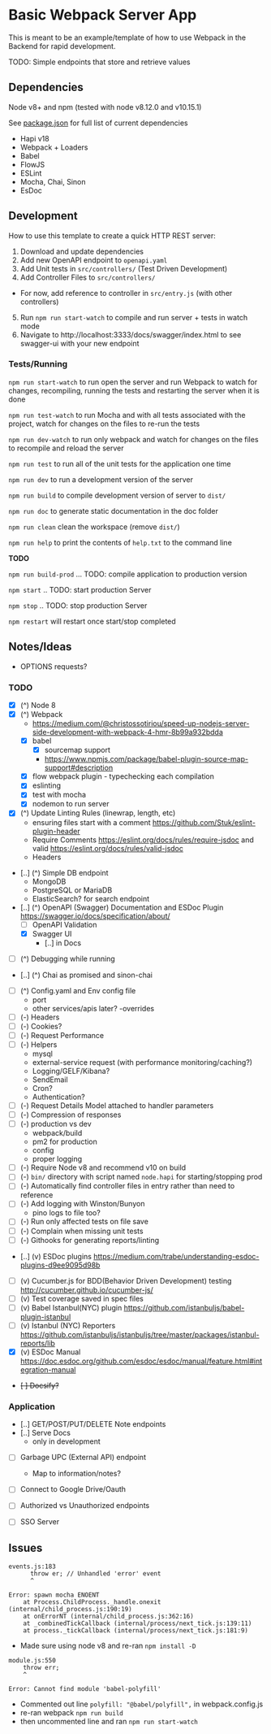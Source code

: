 # Basic Webpack Server App

This is meant to be an example/template of how to use Webpack in the Backend for rapid development.

TODO: Simple endpoints that store and retrieve values


## Dependencies
Node v8+ and npm
  (tested with node v8.12.0 and v10.15.1)

See [package.json](https://github.com/devlinjunker/template.node.hapi/blob/master/package.json) for full list of current dependencies
 - Hapi v18
 - Webpack + Loaders
 - Babel
 - FlowJS
 - ESLint
 - Mocha, Chai, Sinon
 - EsDoc

## Development

How to use this template to create a quick HTTP REST server:

1. Download and update dependencies
2. Add new OpenAPI endpoint to `openapi.yaml`
3. Add Unit tests in `src/controllers/` (Test Driven Development)
4. Add Controller Files to `src/controllers/`
  - For now, add reference to controller in `src/entry.js` (with other controllers)
5. Run `npm run start-watch` to compile and run server + tests in watch mode
6. Navigate to http://localhost:3333/docs/swagger/index.html to see swagger-ui with your new endpoint

### Tests/Running

`npm run start-watch` to run open the server and run Webpack to watch for changes, recompiling, running the tests and restarting the server when it is done

`npm run test-watch` to run Mocha and with all tests associated with the project, watch for changes on the files to re-run the tests

`npm run dev-watch` to run only webpack and watch for changes on the files to recompile and reload the server

`npm run test` to run all of the unit tests for the application one time

`npm run dev` to run a development version of the server

`npm run build` to compile development version of server to `dist/`

`npm run doc` to generate static documentation in the doc folder

`npm run clean` clean the workspace (remove `dist/`)

`npm run help` to print the contents of `help.txt` to the command line

**TODO**

`npm run build-prod` ... TODO: compile application to production version

`npm start` .. TODO: start production Server

`npm stop` .. TODO: stop production Server

`npm restart` will restart once start/stop completed


## Notes/Ideas

 - OPTIONS requests?

### TODO

 - [x] (^) Node 8
 - [x] (^) Webpack  
      - https://medium.com/@christossotiriou/speed-up-nodejs-server-side-development-with-webpack-4-hmr-8b99a932bdda  
      - [x] babel
        - [x] sourcemap support
        - https://www.npmjs.com/package/babel-plugin-source-map-support#description
      - [x] flow webpack plugin - typechecking each compilation
      - [x] eslinting  
      - [x] test with mocha
      - [x] nodemon to run server
 - [x] (^) Update Linting Rules (linewrap, length, etc)  
      - ensuring files start with a comment https://github.com/Stuk/eslint-plugin-header  
      - Require Comments https://eslint.org/docs/rules/require-jsdoc and valid https://eslint.org/docs/rules/valid-jsdoc  
      - Headers  
 - [..] (^) Simple DB endpoint  
      - MongoDB
      - PostgreSQL or MariaDB
      - ElasticSearch? for search endpoint
 - [..] (^) OpenAPI (Swagger) Documentation and ESDoc Plugin https://swagger.io/docs/specification/about/  
      - [ ] OpenAPI Validation  
      - [x] Swagger UI
        - [..] in Docs
 - [ ] (^) Debugging while running
 - [..] (^) Chai as promised and sinon-chai  
 - [ ] (^) Config.yaml and Env config file
     - port
     - other services/apis later?
     -overrides
 - [ ] (-) Headers
 - [ ] (-) Cookies?
 - [ ] (-) Request Performance
 - [ ] (-) Helpers
      - mysql
      - external-service request (with performance monitoring/caching?)
      - Logging/GELF/Kibana?
      - SendEmail
      - Cron?
      - Authentication?
 - [ ] (-) Request Details Model attached to handler parameters
 - [ ] (-) Compression of responses
 - [ ] (-) production vs dev
      - webpack/build
      - pm2 for production
      - config
      - proper logging
 - [ ] (-) Require Node v8 and recommend v10 on build
 - [ ] (-) `bin/` directory with script named `node.hapi` for starting/stopping prod
 - [ ] (-) Automatically find controller files in entry rather than need to reference  
 - [ ] (-) Add logging with Winston/Bunyon
    - pino logs to file too?
 - [ ] (-) Run only affected tests on file save  
 - [ ] (-) Complain when missing unit tests
 - [ ] (-) Githooks for generating reports/linting  
 - [..] (v) ESDoc plugins https://medium.com/trabe/understanding-esdoc-plugins-d9ee9095d98b  
 - [ ] (v) Cucumber.js for BDD(Behavior Driven Development) testing http://cucumber.github.io/cucumber-js/  
 - [ ] (v) Test coverage saved in spec files  
 - [ ] (v) Babel Istanbul(NYC) plugin https://github.com/istanbuljs/babel-plugin-istanbul  
 - [ ] (v) Istanbul (NYC) Reporters https://github.com/istanbuljs/istanbuljs/tree/master/packages/istanbul-reports/lib  
 - [x] (v) ESDoc Manual https://doc.esdoc.org/github.com/esdoc/esdoc/manual/feature.html#integration-manual  
 - ~~[ ] Docsify?~~  

### Application

 - [..] GET/POST/PUT/DELETE Note endpoints
 - [..] Serve Docs
    - only in development
 - [ ] Garbage UPC (External API) endpoint
    - Map to information/notes?
 - [ ] Connect to Google Drive/Oauth
 - [ ] Authorized vs Unauthorized endpoints
 - [ ] SSO Server


## Issues

```
events.js:183
      throw er; // Unhandled 'error' event
      ^

Error: spawn mocha ENOENT
    at Process.ChildProcess._handle.onexit (internal/child_process.js:190:19)
    at onErrorNT (internal/child_process.js:362:16)
    at _combinedTickCallback (internal/process/next_tick.js:139:11)
    at process._tickCallback (internal/process/next_tick.js:181:9)
```

- Made sure using node v8 and re-ran `npm install -D`


```
module.js:550
    throw err;
    ^

Error: Cannot find module 'babel-polyfill'
```

- Commented out line `polyfill: "@babel/polyfill",` in webpack.config.js
- re-ran webpack `npm run build`
- then uncommented line and ran `npm run start-watch`
